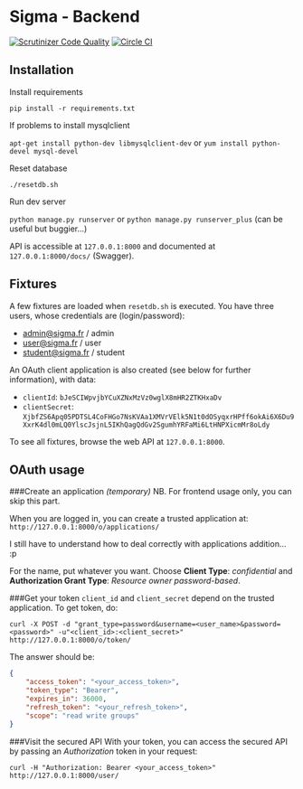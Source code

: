 Sigma - Backend
===============

[![Scrutinizer Code Quality](https://scrutinizer-ci.com/g/ProjetSigma/backend/badges/quality-score.png?b=master)](https://scrutinizer-ci.com/g/ProjetSigma/backend/?branch=master)
[![Circle CI](https://circleci.com/gh/ProjetSigma/backend.svg?style=svg)](https://circleci.com/gh/ProjetSigma/backend)


Installation
------------

Install requirements

`pip install -r requirements.txt`

If problems to install mysqlclient

`apt-get install python-dev libmysqlclient-dev` or `yum install python-devel mysql-devel`

Reset database

`./resetdb.sh`

Run dev server

`python manage.py runserver` or `python manage.py runserver_plus` (can be useful but buggier...)

API is accessible at `127.0.0.1:8000` and documented at `127.0.0.1:8000/docs/` (Swagger).


Fixtures
--------

A few fixtures are loaded when `resetdb.sh` is executed. You have three users, whose credentials are (login/password):
* admin@sigma.fr / admin
* user@sigma.fr / user
* student@sigma.fr / student

An OAuth client application is also created (see below for further information), with data:
* `clientId`: `bJeSCIWpvjbYCuXZNxMzVz0wglX8mHR2ZTKHxaDv`
* `clientSecret`: `XjbfZS6Apq05PDTSL4CoFHGo7NsKVAa1XMVrVElk5N1t0dOSyqxrHPff6okAi6X6Du9XxrK4dl0mLQ0YlscJsjnL5IKhQagQdGv2SgumhYRFaMi6LtHNPXicmMr8oLdy`

To see all fixtures, browse the web API at `127.0.0.1:8000`.


OAuth usage
-----------
###Create an application *(temporary)*
NB. For frontend usage only, you can skip this part.

When you are logged in, you can create a trusted application at: `http://127.0.0.1:8000/o/applications/`

I still have to understand how to deal correctly with applications addition... :p

For the name, put whatever you want. Choose **Client Type**: *confidential* and **Authorization Grant Type**: *Resource owner password-based*.

###Get your token
`client_id` and `client_secret` depend on the trusted application. To get token, do:

`curl -X POST -d "grant_type=password&username=<user_name>&password=<password>" -u"<client_id>:<client_secret>" http://127.0.0.1:8000/o/token/`

The answer should be:
```json
{
    "access_token": "<your_access_token>",
    "token_type": "Bearer",
    "expires_in": 36000,
    "refresh_token": "<your_refresh_token>",
    "scope": "read write groups"
}
```

###Visit the secured API
With your token, you can access the secured API by passing an *Authorization* token in your request:

`curl -H "Authorization: Bearer <your_access_token>" http://127.0.0.1:8000/user/`
